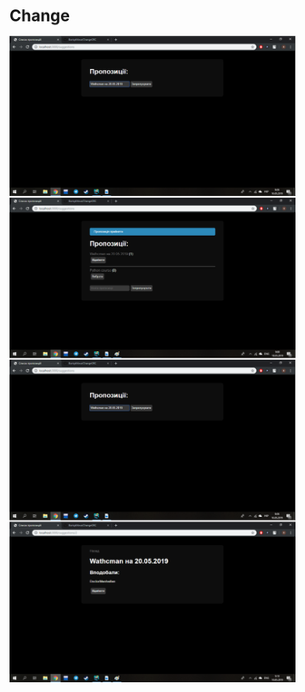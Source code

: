 # Change
![alt text](https://github.com/BorisykVova/Change/blob/master/screenshots/add.png)
![alt text](https://github.com/BorisykVova/Change/blob/master/screenshots/suggestions%20list.png)
![alt text](https://github.com/BorisykVova/Change/blob/master/screenshots/add.png)
![alt text](https://github.com/BorisykVova/Change/blob/master/screenshots/details%20suggestion.png)

